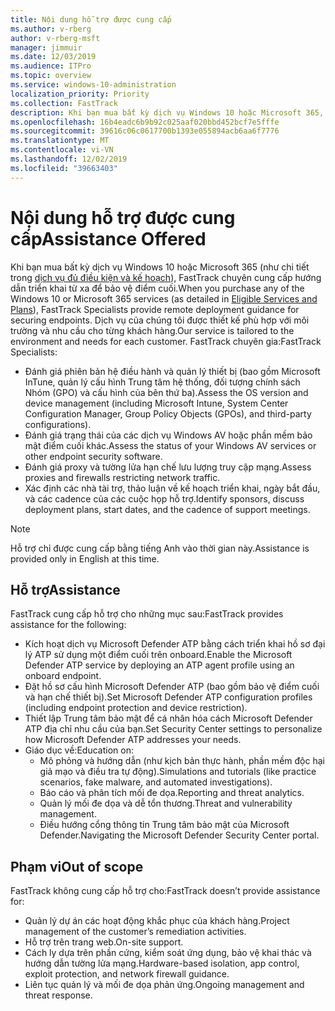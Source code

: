 ```yaml
---
title: Nội dung hỗ trợ được cung cấp
ms.author: v-rberg
author: v-rberg-msft
manager: jimmuir
ms.date: 12/03/2019
ms.audience: ITPro
ms.topic: overview
ms.service: windows-10-administration
localization_priority: Priority
ms.collection: FastTrack
description: Khi bạn mua bất kỳ dịch vụ Windows 10 hoặc Microsoft 365, FastTrack chuyên gia cung cấp hướng dẫn triển khai từ xa để bảo vệ điểm cuối. Dịch vụ của chúng tôi được thiết kế phù hợp với môi trường và nhu cầu cho từng khách hàng.
ms.openlocfilehash: 16b4eadc6b9b92c025aaf020bbd452bcf7e5fffe
ms.sourcegitcommit: 39616c06c0617700b1393e055894acb6aa6f7776
ms.translationtype: MT
ms.contentlocale: vi-VN
ms.lasthandoff: 12/02/2019
ms.locfileid: "39663403"
---
```

# <a name="assistance-offered"></a><span data-ttu-id="fcd7d-104">Nội dung hỗ trợ được cung cấp</span><span class="sxs-lookup"><span data-stu-id="fcd7d-104">Assistance Offered</span></span>  

<span data-ttu-id="fcd7d-105">Khi bạn mua bất kỳ dịch vụ Windows 10 hoặc Microsoft 365 (như chi tiết trong [dịch vụ đủ điều kiện và kế hoạch](M365-eligible-services-and-plans.md)), FastTrack chuyên cung cấp hướng dẫn triển khai từ xa để bảo vệ điểm cuối.</span><span class="sxs-lookup"><span data-stu-id="fcd7d-105">When you purchase any of the Windows 10 or Microsoft 365 services (as detailed in [Eligible Services and Plans](M365-eligible-services-and-plans.md)), FastTrack Specialists provide remote deployment guidance for securing endpoints.</span></span> <span data-ttu-id="fcd7d-106">Dịch vụ của chúng tôi được thiết kế phù hợp với môi trường và nhu cầu cho từng khách hàng.</span><span class="sxs-lookup"><span data-stu-id="fcd7d-106">Our service is tailored to the environment and needs for each customer.</span></span> <span data-ttu-id="fcd7d-107">FastTrack chuyên gia:</span><span class="sxs-lookup"><span data-stu-id="fcd7d-107">FastTrack Specialists:</span></span>
- <span data-ttu-id="fcd7d-108">Đánh giá phiên bản hệ điều hành và quản lý thiết bị (bao gồm Microsoft InTune, quản lý cấu hình Trung tâm hệ thống, đối tượng chính sách Nhóm (GPO) và cấu hình của bên thứ ba).</span><span class="sxs-lookup"><span data-stu-id="fcd7d-108">Assess the OS version and device management (including Microsoft Intune, System Center Configuration Manager, Group Policy Objects (GPOs), and third-party configurations).</span></span>
- <span data-ttu-id="fcd7d-109">Đánh giá trạng thái của các dịch vụ Windows AV hoặc phần mềm bảo mật điểm cuối khác.</span><span class="sxs-lookup"><span data-stu-id="fcd7d-109">Assess the status of your Windows AV services or other endpoint security software.</span></span>
- <span data-ttu-id="fcd7d-110">Đánh giá proxy và tường lửa hạn chế lưu lượng truy cập mạng.</span><span class="sxs-lookup"><span data-stu-id="fcd7d-110">Assess proxies and firewalls restricting network traffic.</span></span>
- <span data-ttu-id="fcd7d-111">Xác định các nhà tài trợ, thảo luận về kế hoạch triển khai, ngày bắt đầu, và các cadence của các cuộc họp hỗ trợ.</span><span class="sxs-lookup"><span data-stu-id="fcd7d-111">Identify sponsors, discuss deployment plans, start dates, and the cadence of support meetings.</span></span>

> [!NOTE]
> <span data-ttu-id="fcd7d-112">Hỗ trợ chỉ được cung cấp bằng tiếng Anh vào thời gian này.</span><span class="sxs-lookup"><span data-stu-id="fcd7d-112">Assistance is provided only in English at this time.</span></span> 

## <a name="assistance"></a><span data-ttu-id="fcd7d-113">Hỗ trợ</span><span class="sxs-lookup"><span data-stu-id="fcd7d-113">Assistance</span></span>

<span data-ttu-id="fcd7d-114">FastTrack cung cấp hỗ trợ cho những mục sau:</span><span class="sxs-lookup"><span data-stu-id="fcd7d-114">FastTrack provides assistance for the following:</span></span>
- <span data-ttu-id="fcd7d-115">Kích hoạt dịch vụ Microsoft Defender ATP bằng cách triển khai hồ sơ đại lý ATP sử dụng một điểm cuối trên onboard.</span><span class="sxs-lookup"><span data-stu-id="fcd7d-115">Enable the Microsoft Defender ATP service by deploying an ATP agent profile using an onboard endpoint.</span></span>
- <span data-ttu-id="fcd7d-116">Đặt hồ sơ cấu hình Microsoft Defender ATP (bao gồm bảo vệ điểm cuối và hạn chế thiết bị).</span><span class="sxs-lookup"><span data-stu-id="fcd7d-116">Set Microsoft Defender ATP configuration profiles (including endpoint protection and device restriction).</span></span>
- <span data-ttu-id="fcd7d-117">Thiết lập Trung tâm bảo mật để cá nhân hóa cách Microsoft Defender ATP địa chỉ nhu cầu của bạn.</span><span class="sxs-lookup"><span data-stu-id="fcd7d-117">Set Security Center settings to personalize how Microsoft Defender ATP addresses your needs.</span></span>
- <span data-ttu-id="fcd7d-118">Giáo dục về:</span><span class="sxs-lookup"><span data-stu-id="fcd7d-118">Education on:</span></span>
    - <span data-ttu-id="fcd7d-119">Mô phỏng và hướng dẫn (như kịch bản thực hành, phần mềm độc hại giả mạo và điều tra tự động).</span><span class="sxs-lookup"><span data-stu-id="fcd7d-119">Simulations and tutorials (like practice scenarios, fake malware, and automated investigations).</span></span>
    - <span data-ttu-id="fcd7d-120">Báo cáo và phân tích mối đe dọa.</span><span class="sxs-lookup"><span data-stu-id="fcd7d-120">Reporting and threat analytics.</span></span>
    - <span data-ttu-id="fcd7d-121">Quản lý mối đe dọa và dễ tổn thương.</span><span class="sxs-lookup"><span data-stu-id="fcd7d-121">Threat and vulnerability management.</span></span>
    - <span data-ttu-id="fcd7d-122">Điều hướng cổng thông tin Trung tâm bảo mật của Microsoft Defender.</span><span class="sxs-lookup"><span data-stu-id="fcd7d-122">Navigating the Microsoft Defender Security Center portal.</span></span>

## <a name="out-of-scope"></a><span data-ttu-id="fcd7d-123">Phạm vi</span><span class="sxs-lookup"><span data-stu-id="fcd7d-123">Out of scope</span></span>

<span data-ttu-id="fcd7d-124">FastTrack không cung cấp hỗ trợ cho:</span><span class="sxs-lookup"><span data-stu-id="fcd7d-124">FastTrack doesn’t provide assistance for:</span></span>
- <span data-ttu-id="fcd7d-125">Quản lý dự án các hoạt động khắc phục của khách hàng.</span><span class="sxs-lookup"><span data-stu-id="fcd7d-125">Project management of the customer’s remediation activities.</span></span>
- <span data-ttu-id="fcd7d-126">Hỗ trợ trên trang web.</span><span class="sxs-lookup"><span data-stu-id="fcd7d-126">On-site support.</span></span>
- <span data-ttu-id="fcd7d-127">Cách ly dựa trên phần cứng, kiểm soát ứng dụng, bảo vệ khai thác và hướng dẫn tường lửa mạng.</span><span class="sxs-lookup"><span data-stu-id="fcd7d-127">Hardware-based isolation, app control, exploit protection, and network firewall guidance.</span></span>
- <span data-ttu-id="fcd7d-128">Liên tục quản lý và mối đe dọa phản ứng.</span><span class="sxs-lookup"><span data-stu-id="fcd7d-128">Ongoing management and threat response.</span></span>

